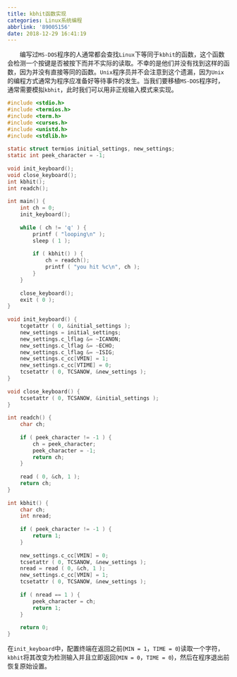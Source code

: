 ```yaml
---
title: kbhit函数实现
categories: Linux系统编程
abbrlink: '89005156'
date: 2018-12-29 16:41:19
---
```

&emsp;&emsp;编写过`MS-DOS`程序的人通常都会查找`Linux`下等同于`kbhit`的函数，这个函数会检测一个按键是否被按下而并不实际的读取。不幸的是他们并没有找到这样的函数，因为并没有直接等同的函数。`Unix`程序员并不会注意到这个遗漏，因为`Unix`的编程方式通常为程序应准备好等待事件的发生。当我们要移植`MS-DOS`程序时，通常需要模拟`kbhit`，此时我们可以用非正规输入模式来实现。

``` c
#include <stdio.h>
#include <termios.h>
#include <term.h>
#include <curses.h>
#include <unistd.h>
#include <stdlib.h>
​
static struct termios initial_settings, new_settings;
static int peek_character = -1;
​
void init_keyboard();
void close_keyboard();
int kbhit();
int readch();
​
int main() {
    int ch = 0;
    init_keyboard();
​
    while ( ch != 'q' ) {
        printf ( "looping\n" );
        sleep ( 1 );
​
        if ( kbhit() ) {
            ch = readch();
            printf ( "you hit %c\n", ch );
        }
    }
​
    close_keyboard();
    exit ( 0 );
}
​
void init_keyboard() {
    tcgetattr ( 0, &initial_settings );
    new_settings = initial_settings;
    new_settings.c_lflag &= ~ICANON;
    new_settings.c_lflag &= ~ECHO;
    new_settings.c_lflag &= ~ISIG;
    new_settings.c_cc[VMIN] = 1;
    new_settings.c_cc[VTIME] = 0;
    tcsetattr ( 0, TCSANOW, &new_settings );
}
​
void close_keyboard() {
    tcsetattr ( 0, TCSANOW, &initial_settings );
}
​
int readch() {
    char ch;
​
    if ( peek_character != -1 ) {
        ch = peek_character;
        peek_character = -1;
        return ch;
    }
​
    read ( 0, &ch, 1 );
    return ch;
}
​
int kbhit() {
    char ch;
    int nread;
​
    if ( peek_character != -1 ) {
        return 1;
    }
​
    new_settings.c_cc[VMIN] = 0;
    tcsetattr ( 0, TCSANOW, &new_settings );
    nread = read ( 0, &ch, 1 );
    new_settings.c_cc[VMIN] = 1;
    tcsetattr ( 0, TCSANOW, &new_settings );
​
    if ( nread == 1 ) {
        peek_character = ch;
        return 1;
    }
​
    return 0;
}
```

在`init_keyboard`中，配置终端在返回之前(`MIN = 1`，`TIME = 0`)读取一个字符，`kbhit`将其改变为检测输入并且立即返回(`MIN = 0`，`TIME = 0`)，然后在程序退出前恢复原始设置。